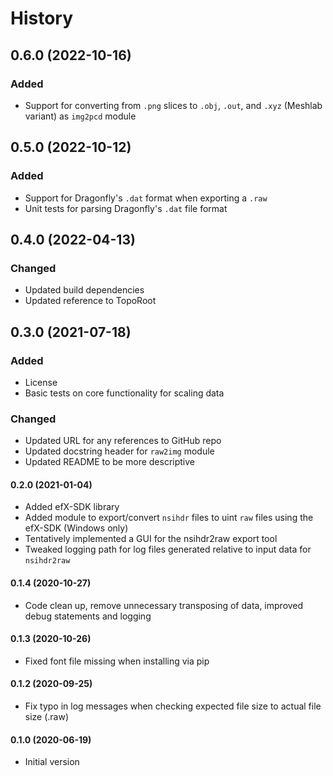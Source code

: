 # History

## 0.6.0 (2022-10-16)

### Added

- Support for converting from `.png` slices to `.obj`, `.out`, and `.xyz` (Meshlab variant) as `img2pcd` module

## 0.5.0 (2022-10-12)

### Added

- Support for Dragonfly's `.dat` format when exporting a `.raw`
- Unit tests for parsing Dragonfly's `.dat` file format

## 0.4.0 (2022-04-13)

### Changed

- Updated build dependencies
- Updated reference to TopoRoot

## 0.3.0 (2021-07-18)

### Added

- License
- Basic tests on core functionality for scaling data

### Changed

- Updated URL for any references to GitHub repo
- Updated docstring header for `raw2img` module
- Updated README to be more descriptive

#### 0.2.0 (2021-01-04)

- Added efX-SDK library
- Added module to export/convert `nsihdr` files to uint `raw` files using the efX-SDK (Windows only)
- Tentatively implemented a GUI for the nsihdr2raw export tool
- Tweaked logging path for log files generated relative to input data for `nsihdr2raw`

#### 0.1.4 (2020-10-27)

- Code clean up, remove unnecessary transposing of data, improved
    debug statements and logging

#### 0.1.3 (2020-10-26)

- Fixed font file missing when installing via pip

#### 0.1.2 (2020-09-25)

- Fix typo in log messages when checking expected file size to actual
    file size (.raw)

#### 0.1.0 (2020-06-19)

- Initial version

